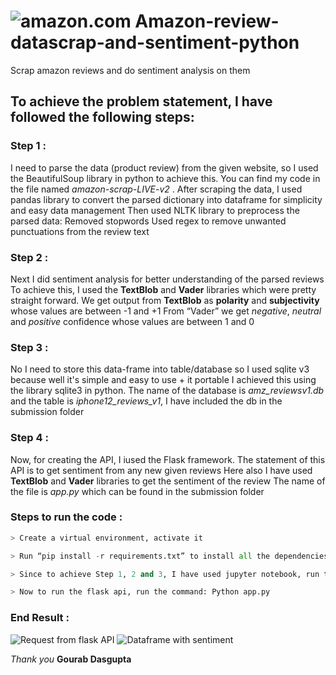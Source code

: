 # ![amazon.com](https://img.icons8.com/cute-clipart/344/amazon.png) Amazon-review-datascrap-and-sentiment-python
Scrap amazon reviews and do sentiment analysis on them


## To achieve the problem statement, I have followed the following steps:

### Step 1 :
I need to parse the data (product review) from the given website, so I used the BeautifulSoup library in python to achieve this. You can find my code in the file named *amazon-scrap-LIVE-v2* .
After scraping the data, I used pandas library to convert the parsed dictionary into dataframe for simplicity and easy data management
Then used NLTK library to preprocess the parsed data:
Removed stopwords
Used regex to remove unwanted punctuations 
from the review text

### Step 2 :
Next I did sentiment analysis for better understanding of the parsed reviews 
To achieve this, I used the **TextBlob** and  **Vader** libraries which were pretty straight forward. 
We get output from **TextBlob** as **polarity** and **subjectivity** whose values are between -1 and +1
From “Vader” we get *negative*, *neutral* and *positive* confidence whose values are between 1 and 0

### Step 3 :
No I need to store this data-frame into table/database so I used sqlite v3 because well it's simple and easy to use + it portable 
I achieved this using the library sqlite3 in python. 
The name of the database is *amz_reviewsv1.db* and the table is *iphone12_reviews_v1*, I have included the db in the submission folder 

### Step 4 :
Now, for creating the API, I iused the Flask framework. The statement of this API is to get sentiment from any new given reviews
Here also I have used **TextBlob** and **Vader** libraries to get the  sentiment of the review
The name of the file is *app.py* which can be found in the submission folder

### Steps to run the code : 
```python
> Create a virtual environment, activate it

> Run “pip install -r requirements.txt” to install all the dependencies

> Since to achieve Step 1, 2 and 3, I have used jupyter notebook, run the command : Jupyter notebook amazon-scrap-LIVE-v2.ipynb

> Now to run the flask api, run the command: Python app.py
```

### End Result :
![Request from flask API](https://i.ibb.co/CVh2qHB/API-amz-review-sentiment-v1.png)
![Dataframe with sentiment](https://i.ibb.co/vcD3s6P/amz-review-Vader-sentiment.png)
<!-- <img src="https://i.ibb.co/vcD3s6P/amz-review-Vader-sentiment.png" width="500" height="500"> -->

*Thank you*
**Gourab Dasgupta**
